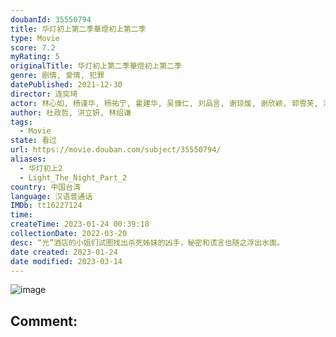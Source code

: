 ```yaml
---
doubanId: 35550794
title: 华灯初上第二季華燈初上第二季
type: Movie
score: 7.2
myRating: 5
originalTitle: 华灯初上第二季華燈初上第二季
genre: 剧情, 爱情, 犯罪
datePublished: 2021-12-30
director: 连奕琦
actor: 林心如, 杨谨华, 杨祐宁, 霍建华, 吴慷仁, 刘品言, 谢琼煖, 谢欣颖, 郭雪芙, 江宜蓉, 凤小岳, 刘敬, 修杰楷, 张轩睿, 王柏杰, 王静莹, 王净, 何思静, 曾敬骅, 林柏宏, 章广辰, 加贺美智久, 任容萱, 屈中恒, 应采灵, 林𬀩恒, 马念先, 王月, 福地佑介, 沈孟生, 汤毓绮, 朱宥丞, 伊正, 海裕芬, 谢雨芝, 张永正, 胡玮杰, 蔡君茹, 钟承翰, 陈博正, 范瑞君, 林哲熹, 宋柏纬, 郭文颐, 汤志伟, 蔡昌宪, 刘宜静, 温升豪
author: 杜政哲, 洪立妍, 林绍谦
tags:
  - Movie
state: 看过
url: https://movie.douban.com/subject/35550794/
aliases:
  - 华灯初上2
  - Light_The_Night_Part_2
country: 中国台湾
language: 汉语普通话
IMDb: tt16227124
time: 
createTime: 2023-01-24 00:39:18
collectionDate: 2022-03-20
desc: “光”酒店的小姐们试图找出杀死姊妹的凶手，秘密和谎言也随之浮出水面。
date created: 2023-01-24
date modified: 2023-03-14
---
```


![image](p2812568987.jpg)

Comment:
---
